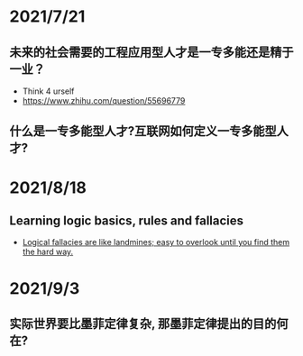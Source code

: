 # 2021/7/21
## 未来的社会需要的工程应用型人才是一专多能还是精于一业？
- Think 4 urself
- https://www.zhihu.com/question/55696779

## 什么是一专多能型人才?互联网如何定义一专多能型人才? 

# 2021/8/18
## Learning logic basics, rules and fallacies
- [Logical fallacies are like landmines; easy to overlook until you find them the hard way.](https://thebestschools.org/magazine/15-logical-fallacies-know/)

# 2021/9/3
## 实际世界要比墨菲定律复杂, 那墨菲定律提出的目的何在?